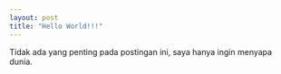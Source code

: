 ```yaml
---
layout: post
title: "Hello World!!!"
---
```


Tidak ada yang penting pada postingan ini, saya hanya ingin menyapa dunia. 
